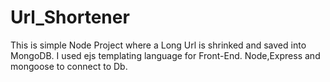 # Url_Shortener
This is simple Node Project where a Long Url is shrinked and saved into MongoDB. I used ejs templating language for Front-End. Node,Express and mongoose to connect to Db.
